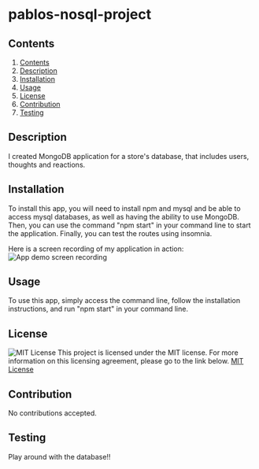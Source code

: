 # pablos-nosql-project

## Contents 
1. [Contents](#Contents) 
2. [Description ](#Description ) 
3. [Installation](#Installation)  
4. [Usage](#Usage) 
5. [License](#License) 
6. [Contribution](#Contribution) 
7. [Testing](#Testing) 

## Description

I created MongoDB application for a store's database, that includes users, thoughts and reactions. 

## Installation
To install this app, you will need to install npm and mysql and be able to access mysql databases, as well as having the ability to use MongoDB. Then, you can use the command "npm start" in your command line to start the application. Finally, you can test the routes using insomnia.

Here is a screen recording of my application in action:
![App demo screen recording](./assets/RECORDING-LINK)



## Usage
To use this app, simply access the command line, follow the installation instructions, and run "npm start" in your command line. 

## License
![MIT License](https://img.shields.io/badge/License-MIT-yellow.svg)
This project is licensed under the MIT license. For more information on this licensing agreement, please go to the link below.
[MIT License](https://opensource.org/licenses/MIT) 

## Contribution
No contributions accepted. 

## Testing
Play around with the database!! 

